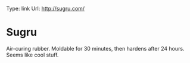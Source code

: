 Type: link
Url: http://sugru.com/

# Sugru

Air-curing rubber. Moldable for 30 minutes, then hardens after 24 hours. Seems like cool stuff.
